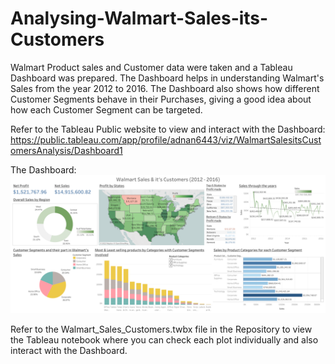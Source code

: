 # Analysing-Walmart-Sales-its-Customers

Walmart Product sales and Customer data were taken and a Tableau Dashboard was prepared. The Dashboard helps in understanding Walmart's Sales from the year 2012 to 2016. The Dashboard also shows how different Customer Segments behave in their Purchases, giving a good idea about how each Customer Segment can be targeted.

Refer to the Tableau Public website to view and interact with the Dashboard: https://public.tableau.com/app/profile/adnan6443/viz/WalmartSalesitsCustomersAnalysis/Dashboard1 

The Dashboard:
![alt text](https://github.com/AdnanMalik0/Analysing-Walmart-Sales-its-Customers/blob/main/Dashboard.png?raw=true)


Refer to the Walmart_Sales_Customers.twbx file in the Repository to view the Tableau notebook where you can check each plot individually and also interact with the Dashboard. 